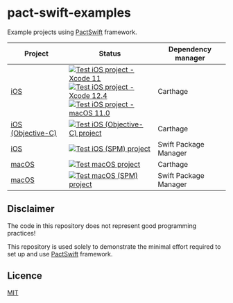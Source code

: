 # pact-swift-examples

Example projects using [PactSwift](https://github.com/surpher/pact-swift) framework.

| Project | Status | Dependency manager |
| ---     | ---    | --- |
| [iOS][project-ios] | [![Test iOS project - Xcode 11](https://github.com/surpher/pact-swift-examples/actions/workflows/test_iOS_xcode_11.yml/badge.svg)][workflow-ios-xcode-11]<br />[![Test iOS project - Xcode 12.4](https://github.com/surpher/pact-swift-examples/actions/workflows/test_iOS_xcode_12.4.yml/badge.svg)][workflow-ios-xcode12.4]<br />[![Test iOS project - macOS 11.0](https://github.com/surpher/pact-swift-examples/actions/workflows/test_iOS_xcode_12.4_bigsur.yml/badge.svg)][workflow-ios-macos-11.0] | Carthage |
| [iOS (Objective-C)][project-ios-objc] | [![Test iOS (Objective-C) project](https://github.com/surpher/pact-swift-examples/workflows/Test%20iOS%20(Objective-C)%20project/badge.svg)][workflow-ios-objc] | Carthage |
| [iOS][project-ios-spm] | [![Test iOS (SPM) project](https://github.com/surpher/pact-swift-examples/workflows/Test%20iOS%20(SPM)%20project/badge.svg)][workflow-ios-spm] | Swift Package Manager |
| [macOS][project-macos] | [![Test macOS project](https://github.com/surpher/pact-swift-examples/workflows/Test%20macOS%20project/badge.svg)][workflow-macos]| Carthage |
| [macOS][project-macos-spm] | [![Test macOS (SPM) project](https://github.com/surpher/pact-swift-examples/workflows/Test%20macOS%20(SPM)%20project/badge.svg)][workflow-macos-spm] | Swift Package Manager |

## Disclaimer

The code in this repository does not represent good programming practices!

This repository is used solely to demonstrate the minimal effort required to set up and use [PactSwift][pactswift] framework.

## Licence

[MIT](LICENSE.md)

[pactswift]: https://github.com/surpher/PactSwift
[project-ios]: ./Pact-iOS-Example
[workflow-ios-xcode-11]: https://github.com/surpher/pact-swift-examples/actions/workflows/test_iOS_xcode_11.yml
[workflow-ios-xcode12.4]: https://github.com/surpher/pact-swift-examples/actions/workflows/test_iOS_xcode_12.4.yml
[workflow-ios-macos-11.0]: https://github.com/surpher/pact-swift-examples/actions/workflows/test_iOS_xcode_12.4_bigsur.yml
[project-ios-spm]: ./Pact-iOS-SPM-Example
[workflow-ios-spm]: https://github.com/surpher/pact-swift-examples/actions?query=workflow%3A%22Test+iOS+%28SPM%29+project%22
[project-ios-objc]: ./Pact-iOS-ObjC-Example
[workflow-ios-objc]: https://github.com/surpher/pact-swift-examples/actions?query=workflow%3A%22Test+iOS+%28Objective-C%29+project%22
[project-macos]: ./Pact-macOS-Example
[workflow-macos]: https://github.com/surpher/pact-swift-examples/actions?query=workflow%3A%22Test+macOS+project%22
[project-macos-spm]: ./Pact-macOS-SPM-Example
[workflow-macos-spm]: https://github.com/surpher/pact-swift-examples/actions?query=workflow%3A%22Test+macOS+%28SPM%29+project%22
